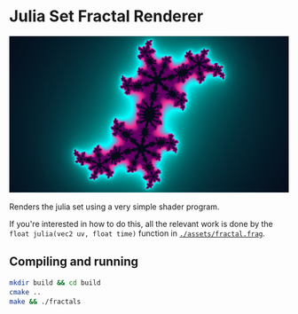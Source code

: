 # Julia Set Fractal Renderer

![fractal rendering screenshot](./screenshot.png)

Renders the julia set using a very simple shader program.

If you're interested in how to do this, all the relevant work is done by the
`float julia(vec2 uv, float time)` function in
[`./assets/fractal.frag`](./assets/fractal.frag).

## Compiling and running
```bash
mkdir build && cd build
cmake ..
make && ./fractals
```
